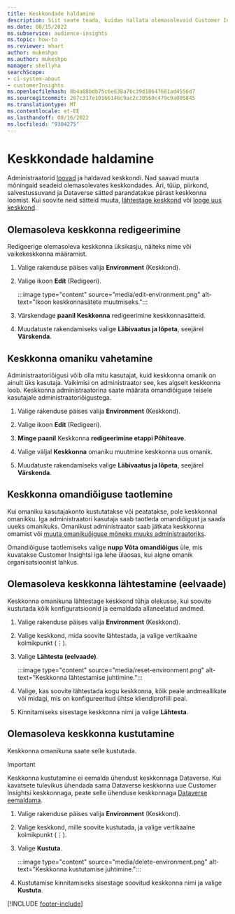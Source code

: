 ```yaml
---
title: Keskkondade haldamine
description: Siit saate teada, kuidas hallata olemasolevaid Customer Insightsi keskkondi administraatorina."
ms.date: 08/15/2022
ms.subservice: audience-insights
ms.topic: how-to
ms.reviewer: mhart
author: mukeshpo
ms.author: mukeshpo
manager: shellyha
searchScope:
- ci-system-about
- customerInsights
ms.openlocfilehash: 8b4a88bdb75c6e638a76c39d18647681ad4556d7
ms.sourcegitcommit: 267c317e10166146c9ac2c30560c479c9a005845
ms.translationtype: MT
ms.contentlocale: et-EE
ms.lasthandoff: 08/16/2022
ms.locfileid: "9304275"
---
```

# <a name="manage-environments"></a>Keskkondade haldamine

Administraatorid [loovad](create-environment.md) ja haldavad keskkondi. Nad saavad muuta mõningaid seadeid olemasolevates keskkondades. Äri, tüüp, piirkond, salvestussuvand ja Dataverse sätted parandatakse pärast keskkonna loomist. Kui soovite neid sätteid muuta, [lähtestage keskkond](#reset-an-existing-environment-preview) või [looge uus keskkond](create-environment.md).

## <a name="edit-an-existing-environment"></a>Olemasoleva keskkonna redigeerimine

Redigeerige olemasoleva keskkonna üksikasju, näiteks nime või vaikekeskkonna määramist.

1. Valige rakenduse päises valija **Environment** (Keskkond).

1. Valige ikoon **Edit** (Redigeeri).

   :::image type="content" source="media/edit-environment.png" alt-text="Ikoon keskkonnasätete muutmiseks.":::

1. Värskendage **paanil Keskkonna** redigeerimine keskkonnasätteid.

1. Muudatuste rakendamiseks valige **Läbivaatus ja lõpeta**, seejärel **Värskenda**.

## <a name="change-the-owner-of-an-environment"></a>Keskkonna omaniku vahetamine

Administraatoriõigusi võib olla mitu kasutajat, kuid keskkonna omanik on ainult üks kasutaja. Vaikimisi on administraator see, kes algselt keskkonna loob. Keskkonna administraatorina saate määrata omandiõiguse teisele kasutajale administraatoriõigustega.

1. Valige rakenduse päises valija **Environment** (Keskkond).

1. Valige ikoon **Edit** (Redigeeri).

1. **Minge paanil** Keskkonna **redigeerimine etappi Põhiteave**.

1. Valige väljal **Keskkonna** omaniku muutmine keskkonna uus omanik.  

1. Muudatuste rakendamiseks valige **Läbivaatus ja lõpeta**, seejärel **Värskenda**.

## <a name="claim-ownership-of-an-environment"></a>Keskkonna omandiõiguse taotlemine

Kui omaniku kasutajakonto kustutatakse või peatatakse, pole keskkonnal omanikku. Iga administraatori kasutaja saab taotleda omandiõigust ja saada uueks omanikuks. Omanikust administraator saab jätkata keskkonna omamist või [muuta omanikuõiguse mõneks muuks administraatoriks](#change-the-owner-of-an-environment).

Omandiõiguse taotlemiseks valige **nupp Võta omandiõigus** üle, mis kuvatakse Customer Insightsi iga lehe ülaosas, kui algne omanik organisatsioonist lahkus.

## <a name="reset-an-existing-environment-preview"></a>Olemasoleva keskkonna lähtestamine (eelvaade)

Keskkonna omanikuna lähtestage keskkond tühja olekusse, kui soovite kustutada kõik konfiguratsioonid ja eemaldada allaneelatud andmed.

1. Valige rakenduse päises valija **Environment** (Keskkond).

1. Valige keskkond, mida soovite lähtestada, ja valige vertikaalne kolmikpunkt (&vellip;).

1. Valige **Lähtesta (eelvaade)**.

   :::image type="content" source="media/reset-environment.png" alt-text="Keskkonna lähtestamise juhtimine.":::

1. Valige, kas soovite lähtestada kogu keskkonna, kõik peale andmeallikate või midagi, mis on konfigureeritud ühtse kliendiprofiili peal.

1. Kinnitamiseks sisestage keskkonna nimi ja valige **Lähtesta**.

## <a name="delete-an-existing-environment"></a>Olemasoleva keskkonna kustutamine

Keskkonna omanikuna saate selle kustutada.

> [!IMPORTANT]
> Keskkonna kustutamine ei eemalda ühendust keskkonnaga Dataverse. Kui kavatsete tulevikus ühendada sama Dataverse keskkonna uue Customer Insightsi keskkonnaga, peate selle ühenduse keskkonnaga [Dataverse eemaldama](customer-insights-dataverse.md#remove-an-existing-connection-to-a-dataverse-environment).

1. Valige rakenduse päises valija **Environment** (Keskkond).

1. Valige keskkond, mille soovite kustutada, ja valige vertikaalne kolmikpunkt (&vellip;). 

1. Valige **Kustuta**.

   :::image type="content" source="media/delete-environment.png" alt-text="Keskkonna kustutamise juhtimine.":::

1. Kustutamise kinnitamiseks sisestage soovitud keskkonna nimi ja valige **Kustuta**.

[!INCLUDE [footer-include](includes/footer-banner.md)]
